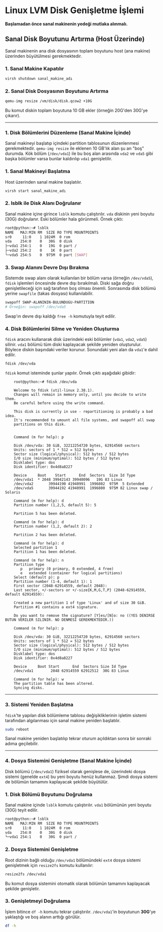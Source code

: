 # **Linux LVM Disk Genişletme İşlemi**

**Başlamadan önce sanal makinenin yedeği mutlaka alınmalı.**

## Sanal Disk Boyutunu Artırma (Host Üzerinde)

Sanal makinenin ana disk dosyasının toplam boyutunu host (ana makine) üzerinden büyütülmesi gerekmektedir.

### 1. Sanal Makine Kapatılır

```bash
virsh shutdown sanal_makine_adı
```

### 2. Sanal Disk Dosyasının Boyutunu Artırma

```bash
qemu-img resize /vm/disk/disk.qcow2 +10G
```

Bu komut diskin toplam boyutuna 10 GB ekler (örneğin 20G'den 30G'ye çıkarır).

-----

### 1. Disk Bölümlerini Düzenleme (Sanal Makine İçinde)

Sanal makineyi başlatıp içindeki partition tablosunun düzenlenmesi gerekmektedir. `qemu-img resize` ile eklenen 10 GB'lık alan şu an "boş" durumda. Kök bölüm (`/dev/vda1`) ile bu boş alan arasında `vda2` ve `vda5` gibi başka bölümler varsa bunlar kaldırılıp `vda1` genişletilir.

### 1.  Sanal Makineyi Başlatma

Host üzerinden sanal makine başlatılır.

 ```bash
virsh start sanal_makine_adı
```

### 2.  lsblk ile Disk Alanı Doğrulanır

Sanal makine içine girince `lsblk` komutu çalıştırılır. `vda` diskinin yeni boyutu (30G) doğrulanır. Eski bölümler hala görünmeli. Örnek çıktı:

```bash
root@python:~# lsblk
NAME   MAJ:MIN RM  SIZE RO TYPE MOUNTPOINTS
sr0     11:0    1 1024M  0 rom  
vda    254:0    0   30G  0 disk 
├─vda1 254:1    0   19G  0 part /
├─vda2 254:2    0    1K  0 part 
└─vda5 254:5    0  975M  0 part [SWAP]
```

### 3. Swap Alanını Devre Dışı Bırakma

Sistemde swap alanı olarak kullanılan bir bölüm varsa (örneğin `/dev/vda5`), `fdisk` işlemleri öncesinde devre dışı bırakılmalı. Diski sağa doğru genişletileceği için sağ tarafının boş olması önemli. Sonrasında disk bölümü yerine `swapfile` (takas dosyası) kullanılabilir.

```bash
swapoff SWAP-ALANININ-BULUNDUGU-PARTITION
# Örneğin: swapoff /dev/vda5
```

Swap'ın devre dışı kaldığı `free -h` komutuyla teyit edilir.

### 4. Disk Bölümlerini Silme ve Yeniden Oluşturma 

`fdisk` aracını kullanarak disk üzerindeki eski bölümler (`vda1`, `vda2`, `vda5`) silinir. `vda1` bölümü tüm diski kaplayacak şekilde yeniden oluşturulur. Böylece diskin başındaki veriler korunur. Sonundaki yeni alan da `vda1`'e dahil edilir.

```bash
fdisk /dev/vda
```

`fdisk` komut isteminde şunlar yapılır. Örnek çıktı aşağıdaki gibidir:
```
    root@python:~# fdisk /dev/vda

    Welcome to fdisk (util-linux 2.38.1).
    Changes will remain in memory only, until you decide to write them.
    Be careful before using the write command.

    This disk is currently in use - repartitioning is probably a bad idea.
    It's recommended to umount all file systems, and swapoff all swap
    partitions on this disk.


    Command (m for help): p

    Disk /dev/vda: 30 GiB, 32212254720 bytes, 62914560 sectors
    Units: sectors of 1 * 512 = 512 bytes
    Sector size (logical/physical): 512 bytes / 512 bytes
    I/O size (minimum/optimal): 512 bytes / 512 bytes
    Disklabel type: dos
    Disk identifier: 0x4d8a8227

    Device     Boot    Start      End  Sectors  Size Id Type
    /dev/vda1  * 2048 39942143 39940096   19G 83 Linux
    /dev/vda2       39944190 41940991  1996802  975M  5 Extended
    /dev/vda5       39944192 41940991  1996800  975M 82 Linux swap / Solaris

    Command (m for help): d
    Partition number (1,2,5, default 5): 5

    Partition 5 has been deleted.

    Command (m for help): d
    Partition number (1,2, default 2): 2

    Partition 2 has been deleted.

    Command (m for help): d
    Selected partition 1
    Partition 1 has been deleted.

    Command (m for help): n
    Partition type
       p   primary (0 primary, 0 extended, 4 free)
       e   extended (container for logical partitions)
    Select (default p): p
    Partition number (1-4, default 1): 1
    First sector (2048-62914559, default 2048): 
    Last sector, +/-sectors or +/-size{K,M,G,T,P} (2048-62914559, default 62914559): 

    Created a new partition 1 of type 'Linux' and of size 30 GiB.
    Partition #1 contains a ext4 signature.

    Do you want to remove the signature? [Y]es/[N]o: no ((YES DENIRSE BUTUN VERILER SILINIR. NO DENMESI GEREKMEKTEDIR.))

    Command (m for help): p

    Disk /dev/vda: 30 GiB, 32212254720 bytes, 62914560 sectors
    Units: sectors of 1 * 512 = 512 bytes
    Sector size (logical/physical): 512 bytes / 512 bytes
    I/O size (minimum/optimal): 512 bytes / 512 bytes
    Disklabel type: dos
    Disk identifier: 0x4d8a8227

    Device     Boot Start      End  Sectors Size Id Type
    /dev/vda1        2048 62914559 62912512  30G 83 Linux

    Command (m for help): w
    The partition table has been altered.
    Syncing disks.
```

-----

### 3. Sistemi Yeniden Başlatma

`fdisk`'te yapılan disk bölümleme tablosu değişikliklerinin işletim sistemi tarafından algılanması için sanal makine yeniden başlatılır.

```bash
sudo reboot
```

Sanal makine yeniden başlatılıp tekrar oturum açıldıktan sonra bir sonraki adıma geçilebilir.

-----

### **4. Dosya Sistemini Genişletme (Sanal Makine İçinde)**

Disk bölümü (`/dev/vda1`) fiziksel olarak genişlese de, üzerindeki dosya sistemi (genelde `ext4`) bu yeni boyutu henüz kullanmaz. Şimdi dosya sistemi de bölümün tamamını kaplayacak şekilde büyütülür.

### 1.  Disk Bölümü Boyutunu Doğrulama

Sanal makine içinde `lsblk` komutu çalıştırılır. `vda1` bölümünün yeni boyutu (30G) teyit edilir.

```bash
root@python:~# lsblk
NAME   MAJ:MIN RM  SIZE RO TYPE MOUNTPOINTS
sr0     11:0    1 1024M  0 rom  
vda    254:0    0   30G  0 disk 
└─vda1 254:1    0   30G  0 part /
```

### 2. Dosya Sistemini Genişletme

Root dizinin bağlı olduğu `/dev/vda1` bölümündeki `ext4` dosya sistemi genişletmek için `resize2fs` komutu kullanılır:

```bash
resize2fs /dev/vda1
```

Bu komut dosya sistemini otomatik olarak bölümün tamamını kaplayacak şekilde genişletir.

### 3. Genişletmeyi Doğrulama

İşlem bitince `df -h` komutu tekrar çalıştırılır. `/dev/vda1`'in boyutunun **30G**'ye yaklaştığı ve boş alanın arttığı görülür.

```bash
df -h
```